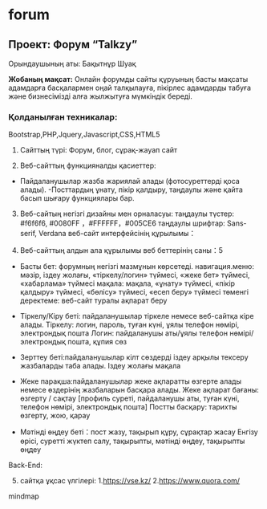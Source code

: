 # forum
## Проект: Форум “Talkzy”
Орындаушының аты: Бақытнұр Шуақ

**Жобаның мақсат:**
    Онлайн форумды сайты құруының басты мақсаты адамдарға басқалармен оңай талқылауға, пікірлес адамдарды табуға және бизнесімізді алға жылжытуға мүмкіндік береді.

### Қолданылған техникалар: 
Bootstrap,PHP,Jquery,Javascript,CSS,HTML5  

1. Сайттың  түрі:
Форум, блог, сұрақ-жауап сайт

2. Веб-сайттың функцияналды қасиеттер:
- Пайдаланушылар жазба жариялай алады (фотосуреттерді қоса алады).
-Посттардың ұнату, пікір қалдыру, таңдаулы және қайта басып шығару функциялары бар.

3. Веб-сайтың негізгі дизайны мен орналасуы:
таңдаулы түстер: #f6f6f6, #0080FF ，#FFFFFF，#005CE6
таңдаулы шрифтар: Sans-serif, Verdana
веб-сайт интерфейсінің құрылымы：


4. Веб-сайттың алдын ала құрылымы
веб беттерінің саны：5
- Басты бет: форумның негізгі мазмұнын көрсетеді.
навигация.меню: мәзір, іздеу жолағы, «тіркелу/логин» түймесі, «жеке бет» түймесі, «хабарлама» түймесі
мақала: мақала, «ұнату» түймесі, «пікір қалдыру» түймесі, «бөлісу» түймесі, «есеп беру» түймесі
төменгі деректеме: веб-сайт туралы ақпарат беру
- Тіркелу/Кіру беті: пайдаланушылар тіркеле немесе веб-сайтқа кіре алады.
Тіркелу: логин, пароль, туған күні, ұялы телефон нөмірі, электрондық пошта
Логин: пайдаланушы аты/ұялы телефон нөмірі/электрондық пошта, құпия сөз
- Зерттеу беті:пайдаланушылар кілт сөздерді іздеу арқылы тексеру жазбаларды таба алады.
Іздеу жолағы
мақала
- Жеке парақша:пайдаланушылар жеке ақпаратты өзгерте алады немесе өздерінің жазбаларын басқара алады.
Жеке ақпарат бағаны: өзгерту / сақтау [профиль суреті, пайдаланушы аты, туған күні, телефон нөмірі, электрондық пошта]
Постты басқару: тарихты өзгерту, жою, қарау

- Мәтінді өңдеу беті：пост жазу, тақырып  құру, сұрақтар жасау
Енгізу өрісі, суретті жүктеп салу, тақырыпты, мәтінді өңдеу, тақырыпты өңдеу

Back-End:


5. сайтқа ұқсас үлгілері:
1.https://vse.kz/
2.https://www.quora.com/


mindmap





